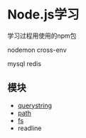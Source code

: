 # Node.js学习

学习过程用使用的npm包

nodemon
cross-env

mysql
redis

## 模块

* [querystring](./querystring/querystring.md)
* [path](./path/path.md)
* [fs](./fs/fs.md)
* readline
